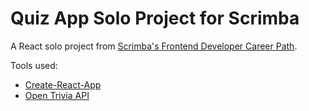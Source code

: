 # Quiz App Solo Project for Scrimba

A React solo project from [Scrimba's Frontend Developer Career Path](https://scrimba.com/learn/frontend).

Tools used:

- [Create-React-App](https://opentdb.com/api_config.php)
- [Open Trivia API](https://opentdb.com/api_config.phpz)
